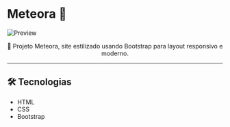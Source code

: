 # Meteora 🌠

![Preview](https://github.com/user-attachments/assets/4121c398-7a19-4f9a-81b4-2331944fc212)

<p align="center">🌌 Projeto Meteora, site estilizado usando Bootstrap para layout responsivo e moderno.</p>

---

## 🛠 Tecnologias
- HTML
- CSS
- Bootstrap
